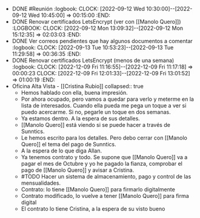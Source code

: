 - DONE #Reunión
  :logbook:
  CLOCK: [2022-09-12 Wed 10:30:00]--[2022-09-12 Wed 10:45:00] =>  00:15:00
  :END:
- DONE Renovar certificados LetsEncrypt (ver con [[Manolo Quero]])
  :LOGBOOK:
  CLOCK: [2022-09-12 Mon 13:09:32]--[2022-09-12 Mon 15:12:35] =>  02:03:03
  :END:
- DONE Ver correos pendientes que hay algunos documentos a comentar
  :logbook:
  CLOCK: [2022-09-13 Tue 10:53:23]--[2022-09-13 Tue 11:29:58] =>  00:36:35
  :END:
- DONE Renovar certificados LetsEncrypt (menos de una semana)
  :logbook:
  CLOCK: [2022-12-09 Fri 11:16:55]--[2022-12-09 Fri 11:17:18] =>  00:00:23
  CLOCK: [2022-12-09 Fri 12:01:33]--[2022-12-09 Fri 13:01:52] =>  01:00:19
  :END:
- Oficina Alta Vista - [[Cristina Rubio]]
  collapsed:: true
  - Hemos hablado con ella, buena impresión.
  - Por ahora ocupado, pero vamos a quedar para verlo y meterme en la lista de interesados. Cuando ella pueda me pega un toque a ver si puedo acercarme. Si no, pegarle un toque en dos semanas.
  - Ya estamos dentro. A la espera de sus detalles.
  - [[Manolo Quero]] está viendo si se puede hacer a través de Sunntics.
  - Le hemos escrito para los detalles. Pero debo cerrar con [[Manolo Quero]] el tema del pago de Sunntics.
  - A la espera de lo que diga Allan.
  - Ya tenemos contrato y todo. Se supone que [[Manolo Quero]] va a pagar el mes de Octubre y yo he pagado la fianza, comprobar el pago de [[Manolo Quero]] y avisar a Cristina.
  - #TODO Hacer un sistema de almacenamiento, pago y control de las mensualidades.
  - Contrato: lo tiene [[Manolo Quero]] para firmarlo digitalmente
  - Contrato modificado, lo vuelve a tener [[Manolo Quero]] para firma digital
  - El contrato lo tiene Cristina, a la espera de su visto bueno
